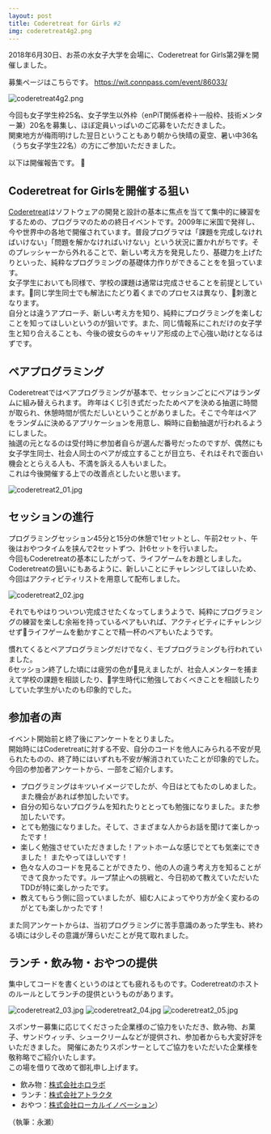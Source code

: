```yaml
---
layout: post
title: Coderetreat for Girls #2
img: coderetreat4g2.png 
---
```


2018年6月30日、お茶の水女子大学を会場に、Coderetreat for Girls第2弾を開催しました。

募集ページはこちらです。
<https://wit.connpass.com/event/86033/>

![coderetreat4g2.png]({{site.baseurl}}/images/coderetreat4g2.png)

今回も女子学生枠25名、女子学生以外枠（enPiT関係者枠＋一般枠、技術メンター兼）20名を募集し、ほぼ定員いっぱいのご応募をいただきました。  
関東地方が梅雨明けした翌日ということもあり朝から快晴の夏空、暑い中36名（うち女子学生22名）の方にご参加いただきました。  

以下は開催報告です。

## Coderetreat for Girlsを開催する狙い
[Coderetreat](https://www.coderetreat.org/)はソフトウェアの開発と設計の基本に焦点を当てて集中的に練習をするための、プログラマのための終日イベントです。2009年に米国で発祥し、今や世界中の各地で開催されています。普段プログラマは「課題を完成しなければいけない」「問題を解かなければいけない」という状況に置かれがちです。そのプレッシャーから外れることで、新しい考え方を発見したり、基礎力を上げたりといった、純粋なプログラミングの基礎体力作りができることをを狙っています。  
女子学生においても同様で、学校の課題は通常は完成させることを前提としています。同じ学生同士でも解法にたどり着くまでのプロセスは異なり、刺激となります。  
自分とは違うアプローチ、新しい考え方を知り、純粋にプログラミングを楽しむことを知ってほしいというのが狙いです。また、同じ情報系にこれだけの女子学生と知り合えることも、今後の彼女らのキャリア形成の上で心強い助けとなるはずです。

## ペアプログラミング
Coderetreatではペアプログラミングが基本で、セッションごとにペアはランダムに組み替えられます。
昨年はくじ引き式だったためペアを決める抽選に時間が取られ、休憩時間が慌ただしいということがありました。そこで今年はペアをランダムに決めるアプリケーションを用意し、瞬時に自動抽選が行われるようにしました。  
抽選の元となるのは受付時に参加者自らが選んだ番号だったのですが、偶然にも女子学生同士、社会人同士のペアが成立することが目立ち、それはそれで面白い機会ととらえる人も、不満を訴える人もいました。  
これは今後開催する上での改善点としたいと思います。

![coderetreat2_01.jpg]({{site.baseurl}}/images/coderetreat2_01.jpg)

## セッションの進行
プログラミングセッション45分と15分の休憩で1セットとし、午前2セット、午後はおやつタイムを挟んで2セットずつ、計6セットを行いました。  
今回もCoderetreatの基本にしたがって、ライフゲームをお題としました。  
Coderetreatの狙いにもあるように、新しいことにチャレンジしてほしいため、今回はアクティビティリストを用意して配布しました。

![coderetreat2_02.jpg]({{site.baseurl}}/images/coderetreat2_02.jpg)

それでもやはりついつい完成させたくなってしまうようで、純粋にプログラミングの練習を楽しむ余裕を持っているペアもいれば、アクティビティにチャレンジせずライフゲームを動かすことで精一杯のペアもいたようです。

慣れてくるとペアプログラミングだけでなく、モブプログラミングも行われていました。  
6セッション終了した頃には疲労の色が見えましたが、社会人メンターを捕まえて学校の課題を相談したり、学生時代に勉強しておくべきことを相談したりしていた学生がいたのも印象的でした。

## 参加者の声
イベント開始前と終了後にアンケートをとりました。  
開始時にはCoderetreatに対する不安、自分のコードを他人にみられる不安が見られたものの、終了時にはいずれも不安が解消されていたことが印象的でした。
今回の参加者アンケートから、一部をご紹介します。
- プログラミングはキツいイメージでしたが、今日はとてもたのしめました。また機会があれば参加したいです。
- 自分の知らないプログラムを知れたりととっても勉強になりました。また参加したいです。
- とても勉強になりました。そして、さまざまな人からお話を聞けて楽しかったです！
- 楽しく勉強させていただきました！アットホームな感じでとても気楽にできました！ またやってほしいです！
- 色々な人のコードを見ることができたり、他の人の違う考え方を知ることができて良かったです。ループ禁止への挑戦と、今日初めて教えていただいたTDDが特に楽しかったです。
- 教えてもらう側に回っていましたが、組む人によってやり方が全く変わるのがとても楽しかったです！

また同アンケートからは、当初プログラミングに苦手意識のあった学生も、終わる頃には少しその意識が薄らいだことが見て取れました。

## ランチ・飲み物・おやつの提供
集中してコードを書くというのはとても疲れるものです。Coderetreatのホストのルールとしてランチの提供というものがあります。 

![coderetreat2_03.jpg]({{site.baseurl}}/images/coderetreat2_03.jpg)
![coderetreat2_04.jpg]({{site.baseurl}}/images/coderetreat2_04.jpg)
![coderetreat2_05.jpg]({{site.baseurl}}/images/coderetreat2_05.jpg)

スポンサー募集に応じてくださった企業様のご協力をいただき、飲み物、お菓子、サンドウィッチ、シュークリームなどが提供され、参加者からも大変好評をいただきました。
開催にあたりスポンサーとしてご協力をいただいた企業様を敬称略でご紹介いたします。  
この場を借りて改めて御礼申し上げます。 
- 飲み物：[株式会社ホロラボ](http://hololab.co.jp/)
- ランチ：[株式会社アトラクタ](https://www.attractor.co.jp/)
- おやつ：[株式会社ローカルイノベーション](https://local-innovation.com/)）

（執筆：永瀬）

